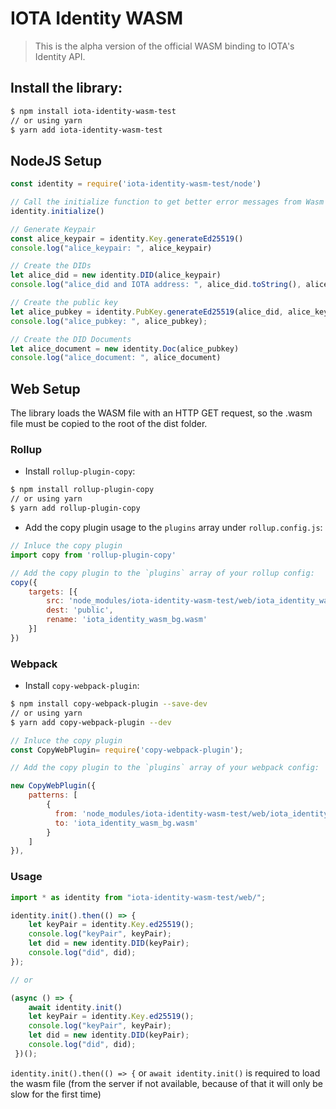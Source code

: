 # IOTA Identity WASM

> This is the alpha version of the official WASM binding to IOTA's Identity API.

## Install the library:

```bash
$ npm install iota-identity-wasm-test
// or using yarn
$ yarn add iota-identity-wasm-test
```

## NodeJS Setup

```js
const identity = require('iota-identity-wasm-test/node')

// Call the initialize function to get better error messages from Wasm
identity.initialize()

// Generate Keypair
const alice_keypair = identity.Key.generateEd25519()
console.log("alice_keypair: ", alice_keypair)

// Create the DIDs
let alice_did = new identity.DID(alice_keypair)
console.log("alice_did and IOTA address: ", alice_did.toString(), alice_did.address)

// Create the public key
let alice_pubkey = identity.PubKey.generateEd25519(alice_did, alice_keypair.public)
console.log("alice_pubkey: ", alice_pubkey);

// Create the DID Documents
let alice_document = new identity.Doc(alice_pubkey)
console.log("alice_document: ", alice_document)
```

## Web Setup

The library loads the WASM file with an HTTP GET request, so the .wasm file must be copied to the root of the dist folder.

### Rollup

- Install `rollup-plugin-copy`:

```bash
$ npm install rollup-plugin-copy
// or using yarn
$ yarn add rollup-plugin-copy
```

- Add the copy plugin usage to the `plugins` array under `rollup.config.js`:

```js
// Inluce the copy plugin
import copy from 'rollup-plugin-copy'

// Add the copy plugin to the `plugins` array of your rollup config:
copy({
    targets: [{
        src: 'node_modules/iota-identity-wasm-test/web/iota_identity_wasm_bg.wasm',
        dest: 'public',
        rename: 'iota_identity_wasm_bg.wasm'
    }]
})
```

### Webpack

- Install `copy-webpack-plugin`:

```bash
$ npm install copy-webpack-plugin --save-dev
// or using yarn
$ yarn add copy-webpack-plugin --dev
```

```js
// Inluce the copy plugin
const CopyWebPlugin= require('copy-webpack-plugin');

// Add the copy plugin to the `plugins` array of your webpack config:

new CopyWebPlugin({
    patterns: [
        {
          from: 'node_modules/iota-identity-wasm-test/web/iota_identity_wasm_bg.wasm',
          to: 'iota_identity_wasm_bg.wasm'
        }
    ]
}),
```

### Usage

```js
import * as identity from "iota-identity-wasm-test/web/";

identity.init().then(() => {
    let keyPair = identity.Key.ed25519();
    console.log("keyPair", keyPair);
    let did = new identity.DID(keyPair);
    console.log("did", did);
});

// or

(async () => {
    await identity.init()
    let keyPair = identity.Key.ed25519();
    console.log("keyPair", keyPair);
    let did = new identity.DID(keyPair);
    console.log("did", did);
 })();

```

`identity.init().then(() => {` or `await identity.init()` is required to load the wasm file (from the server if not available, because of that it will only be slow for the first time)
